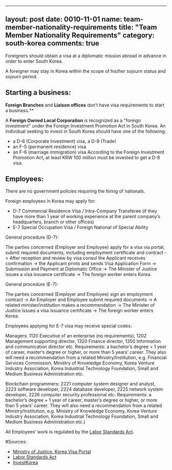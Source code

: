 
---
layout: post
date: 0010-11-01
name: team-member-nationality-requirements
title: "Team Member Nationality Requirements"
category: south-korea
comments: true
---

Foreigners should obtain a visa at a diplomatic mission abroad in advance in order to enter South Korea.

A foreigner may stay in Korea within the scope of his/her sojourn status and sojourn period. 

## Starting a business:

**Foreign Branches** and **Liaison offices** don’t have visa requirements to start a business.**

A **Foreign Owned Local Corporation** is recognized as a "foreign investment" under the Foreign Investment Promotion Act in South Korea. An individual seeking to invest in South Korea should have one of the following:
- a D-8 (Corporate Investment) visa, a D-9 (Trade) 
- an F-5 (permanent residence) visa 
- an F-6 (marriage immigration) visa 
According to the Foreign Investment Promotion Act, at least KRW 100 million must be invested to get a D-8 visa.

## Employees:

There are no government policies requiring the hiring of nationals. 

Foreign employees in Korea may apply for:

- D-7 Commercial Residence Visa / Intra-Company Transferee (if they have more than 1 year of working experience at the parent company’s headquarters, branch or other offices) 
- E-7 Special Occupation Visa / Foreign National of Special Ability

General procedure (D-7):

The parties concerned (Employer and Employee) apply for a visa via portal, submit required documents, including employment certificate and contract -> After reception and review by visa consul the Applicant receives confirmation -> the Applicant prints and sends Visa Application Form -> Submission and Payment at Diplomatic Office -> The Minister of Justice issues a visa issuance certificate -> The foreign worker enters Korea.

General procedure (E-7): 

The parties concerned (Employer and Employee) sign an employment contract -> An Employer and Employee submit required documents -> A related minister/institution makes a recommendation -> The Minister of Justice issues a visa issuance certificate -> The foreign worker enters Korea.

Employees applying for E-7 visa may receive special codes: 

Managers: 1120 Executive of an enterprise (no requirements), 1202 Management supporting director, 1320 Finance director, 1350 Information and communication director etc. 
Requirements: a bachelor’s degree + 1 year of career, master’s degree or higher, or more than 5 years’ career.
They also will need a recommendation from a related Ministry/Institution, e.g. Financial Services Commission, Ministry of Knowledge Economy, Korea Venture Industry Association, Korea Industrial Technology Foundation, Small and Medium Business Administration etc.

Blockchain programmers: 2221 computer system designer and analyst, 2223 software developer, 2224 database developer, 2225 network system developer, 2226 computer security professional etc.
Requirements: a bachelor’s degree + 1 year of career, master’s degree or higher, or more than 5 years’ career. They will also need a recommendation from a related Ministry/Institution, e.g. Ministry of Knowledge Economy, Korea Venture Industry Association, Korea Industrial Technology Foundation, Small and Medium Business Administration etc.)

All Employees’ work is regulated by the [Labor Standards Act](http://ilo.org/dyn/natlex/docs/WEBTEXT/46401/65062/E97KOR01.htm).

#Sources: 
- [Ministry of Justice, Korea Visa Portal](https://www.visa.go.kr)
- [Labor Standards Act](http://www.ilo.org/dyn/natlex/docs/WEBTEXT/46401/65062/E97KOR01.htm)
- [InvestKorea](https://www.investkorea.org)

